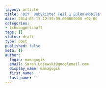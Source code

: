 ```yaml
---
layout: article
title: 'DIY  Babykiste: Teil 1 Eulen-Mobile'
date: 2014-05-13 12:39:09.000000000 +02:00
categories:
- Schwangerschaft
tags: []
status: draft
type: post
published: false
meta: {}
author:
  login: mamagogik
  email: Sarah.Lojewski@googlemail.com
  display_name: mamagogik
  first_name: ''
  last_name: ''
---
```

